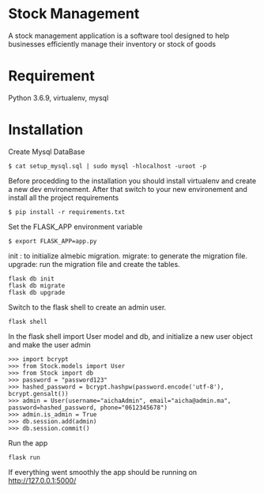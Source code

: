 # Stock Management
A stock management application is a software tool designed to help businesses efficiently manage their inventory or stock of goods

# Requirement
Python 3.6.9, virtualenv, mysql

# Installation
Create Mysql DataBase
```
$ cat setup_mysql.sql | sudo mysql -hlocalhost -uroot -p
```
Before procedding to the installation you should install virtualenv and create a new dev environement. After that switch to your new environement and install all the project requirements
```
$ pip install -r requirements.txt
```
Set the FLASK_APP environment variable
```
$ export FLASK_APP=app.py
```
init : to initialize almebic migration. migrate: to generate the migration file. upgrade: run the migration file and create the tables.
```
flask db init
flask db migrate
flask db upgrade
```
Switch to the flask shell to create an admin user.
```
flask shell
```
In the flask shell import User model and db, and initialize a new user object and make the user admin
```
>>> import bcrypt
>>> from Stock.models import User
>>> from Stock import db
>>> password = "password123"
>>> hashed_password = bcrypt.hashpw(password.encode('utf-8'), bcrypt.gensalt())
>>> admin = User(username="aichaAdmin", email="aicha@admin.ma", password=hashed_password, phone="0612345678")
>>> admin.is_admin = True
>>> db.session.add(admin)
>>> db.session.commit()
```
Run the app
```
flask run
```
If everything went smoothly the app should be running on http://127.0.0.1:5000/